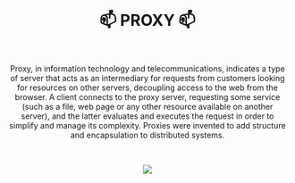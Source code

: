 <br>
  <h1 align="center">📫 PROXY 📫</h1>
<br>

<p align="center">
  Proxy, in information technology and telecommunications, indicates a type of server that acts as an intermediary for requests from customers looking for resources on other servers, decoupling access to the web from the browser. A client connects to the proxy server, requesting some service (such as a file, web page or any other resource available on another server), and the latter evaluates and executes the request in order to simplify and manage its complexity. Proxies were invented to add structure and encapsulation to distributed systems.
</p>

<br>

<p align="center">
  <img src="https://user-images.githubusercontent.com/59760485/196769679-dc83b412-fff0-45ab-9540-27694acae40f.png">
</p>


